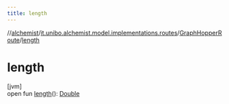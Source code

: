 ```yaml
---
title: length
---
```

//[alchemist](../../../index.html)/[it.unibo.alchemist.model.implementations.routes](../index.html)/[GraphHopperRoute](index.html)/[length](length.html)



# length



[jvm]\
open fun [length](length.html)(): [Double](https://kotlinlang.org/api/latest/jvm/stdlib/kotlin/-double/index.html)




